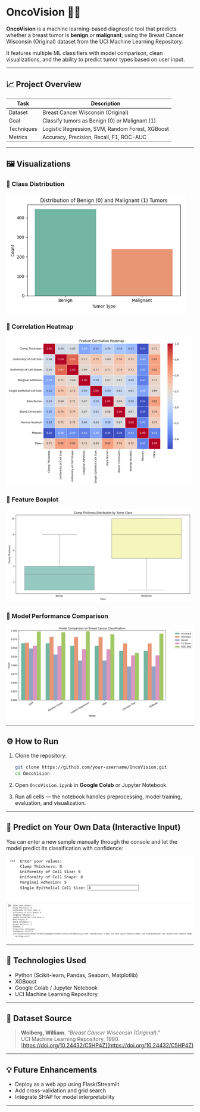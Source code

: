 
# OncoVision 🔬🧠

**OncoVision** is a machine learning-based diagnostic tool that predicts whether a breast tumor is **benign** or **malignant**, using the Breast Cancer Wisconsin (Original) dataset from the UCI Machine Learning Repository.

It features multiple ML classifiers with model comparison, clean visualizations, and the ability to predict tumor types based on user input.

---

## 📈 Project Overview

| Task         | Description                                |
|--------------|--------------------------------------------|
| Dataset      | Breast Cancer Wisconsin (Original)         |
| Goal         | Classify tumors as Benign (0) or Malignant (1) |
| Techniques   | Logistic Regression, SVM, Random Forest, XGBoost |
| Metrics      | Accuracy, Precision, Recall, F1, ROC-AUC   |

---

## 🖼️ Visualizations

### 🔹 Class Distribution
<img src="class_distribution.png" width="480"/>

### 🔹 Correlation Heatmap
<img src="correlation_heatmap.png" width="500"/>

### 🔹 Feature Boxplot
<img src="clump_thickness_boxplot.png" width="500"/>

### 🔹 Model Performance Comparison
<img src="model_comparison.png" width="530"/>

---

## ⚙️ How to Run

1. Clone the repository:
   ```bash
   git clone https://github.com/your-username/OncoVision.git
   cd OncoVision
   ```

2. Open `OncoVision.ipynb` in **Google Colab** or Jupyter Notebook.

3. Run all cells — the notebook handles preprocessing, model training, evaluation, and visualization.

---

## 🧪 Predict on Your Own Data (Interactive Input)

You can enter a new sample manually through the console and let the model predict its classification with confidence:

![Screen Shot 1](ss1.JPG)
![Screen Shot 2](ss2.JPG)


---

## 🧠 Technologies Used

- Python (Scikit-learn, Pandas, Seaborn, Matplotlib)
- XGBoost
- Google Colab / Jupyter Notebook
- UCI Machine Learning Repository

---

## 📁 Dataset Source

> **Wolberg, William.** *"Breast Cancer Wisconsin (Original)."*  
> UCI Machine Learning Repository, 1990.  
> [https://doi.org/10.24432/C5HP4Z](https://doi.org/10.24432/C5HP4Z)

---

## 💡 Future Enhancements

- Deploy as a web app using Flask/Streamlit
- Add cross-validation and grid search
- Integrate SHAP for model interpretability

---

